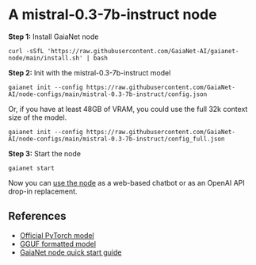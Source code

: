 # A mistral-0.3-7b-instruct node

**Step 1:** Install GaiaNet node

```
curl -sSfL 'https://raw.githubusercontent.com/GaiaNet-AI/gaianet-node/main/install.sh' | bash
```

**Step 2:** Init with the mistral-0.3-7b-instruct model

```
gaianet init --config https://raw.githubusercontent.com/GaiaNet-AI/node-configs/main/mistral-0.3-7b-instruct/config.json
```

Or, if you have at least 48GB of VRAM, you could use the full 32k context size of the model.

```
gaianet init --config https://raw.githubusercontent.com/GaiaNet-AI/node-configs/main/mistral-0.3-7b-instruct/config_full.json
```

**Step 3:** Start the node

```
gaianet start
```

Now you can [use the node](https://docs.gaianet.ai/user-guide/mynode) as a web-based chatbot or as an OpenAI API drop-in replacement.

## References

* [Official PyTorch model]()
* [GGUF formatted model]()
* [GaiaNet node quick start guide](https://docs.gaianet.ai/node-guide/quick-start)
